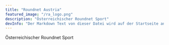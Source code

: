 ```yaml
---
title: "Roundnet Austria"
featured_image: "/ra_logo.png"
description: "Österreichischer Roundnet Sport"
devInfo: "Der Markdown Text von dieser Datei wird auf der Startseite angezeigt."
---
```


Österreichischer Roundnet Sport
